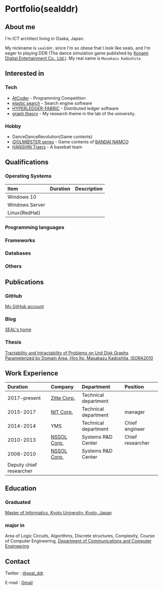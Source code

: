 # Portfolio(sealddr)

## About me

I'm ICT architect living in Osaka, Japan.

My nickname is `sealddr`, since
I'm so obese that I look like seals,
and I'm eager to playing DDR (The dance simulation game published by
[Konami Digital Entertainment Co., Ltd.](https://www.konami.com/games/jp/ja/)).
My real name is `Masakazu Kadoshita`

## Interested in

### Tech

- [AtCoder](https://atcoder.jp/users/SEALDDR) - Programming Competition
- [elastic search](https://www.elastic.co/elasticsearch) - Search engine software
- [HYPERLEDGER-FABRIC](https://www.hyperledger.org/projects/fabric) - Distributed ledger software
- [graph theory](http://diestel-graph-theory.com/index.html) - My research theme in the lab of the university.

### Hobby

- DanceDanceRevolution(Game contents)
- [iDOLM@STER series](https://idolmaster.jp/) - Game contents of [BANDAI NAMCO](https://www.bandainamcoent.co.jp/english/)
- [HANSHIN Tigers](https://hanshintigers.jp/) - A baseball team

## Qualifications

### Operating Systems

| Item           | Duration | Description |
| :------------- | :------- | :---------- |
| Windows 10     |          |             |
| Windows Server |          |             |
| Linux(RedHat)  |          |             |

### Programming languages

### Frameworks

### Databases

### Others

## Publications

### GitHub

[My GitHub account](https://github.com/sealddr)

### Blog

[SEAL's home](https://sealddr.wordpress.com/)

### Thesis

[Tractability and Intractability of Problems on Unit Disk Graphs Parameterized by Domain Area,
Hiro Ito, Masakazu Kadoshita, ISORA2010](http://www.aporc.org/LNOR/12/ISORA2010F16.pdf)

## Work Experience

| Duration                | Company                                              | Department           | Position         |
| :---------------------- | :--------------------------------------------------- | :------------------- | :--------------- |
| 2017-present            | [Zitte Corp.](http://www.zitte.co.jp/company.html)   | Technical department |                  |
| 2015-2017               | [NIT Corp.](https://www.nit2008.com/)                | Technical department | manager          |
| 2014-2014               | YMS                                                  | Technical department | Chief engineer   |
| 2010-2013               | [NSSOL Corp.](https://www.nssol.nipponsteel.com/en/) | Systems R&D Center   | Chief researcher |
| 2008-2010               | [NSSOL Corp.](https://www.nssol.nipponsteel.com/en/) | Systems R&D Center   |
| Deputy chief researcher |

## Education

### Graduated

[Master of Informatics, Kyoto University, Kyoto, Japan](http://www.i.kyoto-u.ac.jp/en/)

### major in

Area of Logic Circuits, Algorithms, Discrete structures, Complexity,
Course of Computer Engineering,
[Department of Communications and Computer Engineering](http://www.cce.i.kyoto-u.ac.jp/course-e.html)

## Contact

Twitter : [@seal_ddr](https://twitter.com/SEAL_DDR)

E-mail : [Gmail](mailto:mkadoshita@gmail.com)
